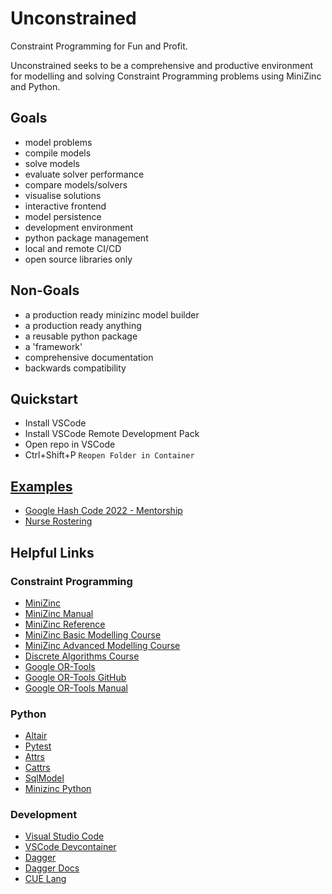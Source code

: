 # Unconstrained

Constraint Programming for Fun and Profit.

Unconstrained seeks to be a comprehensive and productive environment for modelling and solving Constraint Programming problems using 
MiniZinc and Python.

## Goals
- model problems
- compile models
- solve models
- evaluate solver performance
- compare models/solvers
- visualise solutions
- interactive frontend
- model persistence
- development environment
- python package management
- local and remote CI/CD
- open source libraries only

## Non-Goals
- a production ready minizinc model builder
- a production ready anything
- a reusable python package
- a 'framework'
- comprehensive documentation
- backwards compatibility

## Quickstart
- Install VSCode
- Install VSCode Remote Development Pack
- Open repo in VSCode
- Ctrl+Shift+P `Reopen Folder in Container`

## [Examples](./examples)
- [Google Hash Code 2022 - Mentorship](./examples/project_planning/README.md)
- [Nurse Rostering](./examples/nurse_rostering/README.md)


## Helpful Links

### Constraint Programming
- [MiniZinc](https://www.minizinc.org/)
- [MiniZinc Manual](https://www.minizinc.org/doc-latest/en/part_3_user_manual.html)
- [MiniZinc Reference](https://www.minizinc.org/doc-latest/en/part_4_reference.html)
- [MiniZinc Basic Modelling Course](https://www.coursera.org/learn/basic-modeling)
- [MiniZinc Advanced Modelling Course](https://www.coursera.org/learn/basic-modeling)
- [Discrete Algorithms Course](https://www.coursera.org/learn/solving-algorithms-discrete-optimization)
- [Google OR-Tools](https://developers.google.com/optimization)
- [Google OR-Tools GitHub](https://github.com/google/or-tools)
- [Google OR-Tools Manual](https://acrogenesis.com/or-tools/documentation/user_manual/)


### Python
- [Altair](https://altair-viz.github.io/)
- [Pytest](https://docs.pytest.org/en/latest/)
- [Attrs](https://www.attrs.org/en/stable/)
- [Cattrs](https://cattrs.readthedocs.io/en/latest/)
- [SqlModel](https://github.com/tiangolo/sqlmodel)
- [Minizinc Python](https://github.com/MiniZinc/minizinc-python)


### Development
- [Visual Studio Code](https://code.visualstudio.com/)
- [VSCode Devcontainer](https://code.visualstudio.com/docs/remote/containers)
- [Dagger](https://dagger.io/)
- [Dagger Docs](https://docs.dagger.io/)
- [CUE Lang](https://cuelang.org/)